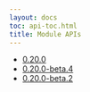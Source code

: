 ```yaml
---
layout: docs
toc: api-toc.html
title: Module APIs
---
```


 - [0.20.0](v/0.20.0)
 - [0.20.0-beta.4](v/0.20.0-beta.4)
 - [0.20.0-beta.2](v/0.20.0-beta.2)
